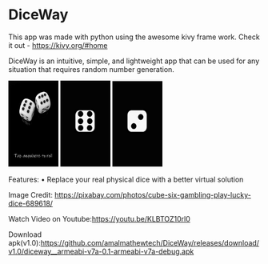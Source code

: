 # DiceWay

This app was made with python using the awesome kivy frame work.
Check it out - https://kivy.org/#home

DiceWay is an intuitive, simple, and lightweight app that can be used for any situation that requires random number generation.

<img src="https://github.com/amalmathewtech/DiceWay/blob/main/screenshots/20210212_201117.jpg" width="100">
<img src="https://github.com/amalmathewtech/DiceWay/blob/main/screenshots/20210212_201129.jpg" width="100">
<img src="https://github.com/amalmathewtech/DiceWay/blob/main/screenshots/20210212_201147.jpg" width="100">



Features:
• Replace your real physical dice with a better virtual solution

Image Credit: https://pixabay.com/photos/cube-six-gambling-play-lucky-dice-689618/

Watch Video on Youtube:https://youtu.be/KLBTOZ10rl0

Download apk(v1.0):https://github.com/amalmathewtech/DiceWay/releases/download/v1.0/diceway__armeabi-v7a-0.1-armeabi-v7a-debug.apk
